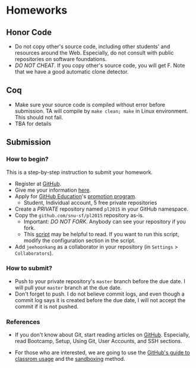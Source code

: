 # Homeworks #

## Honor Code ##

- Do not copy other's source code, including other students' and resources around the Web. Especially, do not consult with public repositories on software foundations.
- *DO NOT CHEAT*. If you copy other's source code, you will get F. Note that we have a good automatic clone detector.

## Coq ##

- Make sure your source code is compiled without error before submission. TA will compile by `make clean; make` in Linux environment. This should not fail.
- TBA for details

## Submission ##

### How to begin? ###

This is a step-by-step instruction to submit your homework.

- Register at [GitHub](https://github.com).
- Give me your information [here](http://goo.gl/forms/YUjIxNo3LD).
- Apply for [GitHub Education](https://education.github.com)'s [promotion program](https://education.github.com/discount_requests/new).
    + Student, Individual account, 5 free private repositories
- Create a *PRIVATE* repository named `pl2015` in your GitHub namespace.
- Copy the `github.com/snu-sf/pl2015` repository as-is.
    + Important: *DO NOT FORK*. Anybody can see your repository if you fork.
    + This [script](copy-repository.sh) may be helpful to read. If you want to run this script, modify the configuration section in the script.
- Add `jeehoonkang` as a collaborator in your repository (in `Settings` > `Collaborators`).

### How to submit? ###

- Push to your private repository's `master` branch before the due date. I will pull your `master` branch at the due date.
- Don't forget to push. I do not believe commit logs, and even though a commit log says it is created before the due date, I will not accept the commit if it is not pushed.

### References ###

- If you don't know about Git, start reading articles on [GitHub](https://help.github.com/). Especially, read Bootcamp, Setup, Using Git, User Accounts, and SSH sections.

- For those who are interested, we are going to use the [GitHub's guide to classrom usage](https://education.github.com/guide) and the [sandboxing](https://education.github.com/guide/sandboxing) method.
